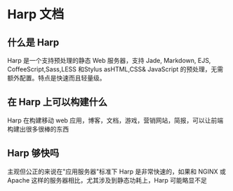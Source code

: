 # Harp 文档

## 什么是 Harp

Harp 是一个支持预处理的静态 Web 服务器，支持 Jade, Markdown, EJS, CoffeeScript,Sass,LESS 和Stylus asHTML,CSS& JavaScript 的预处理，无需额外配置。特点是快速而且轻量级。

## 在 Harp 上可以构建什么

Harp 在构建移动 web 应用，博客，文档，游戏，营销网站，简报，可以让前端构建出很多很棒的东西

## Harp 够快吗

主观但公正的来说在"应用服务器"标准下 Harp 是非常快速的，如果和 NGINX 或 Apache 这样的服务器相比，尤其涉及到静态功耗上，Harp 可能略显不足